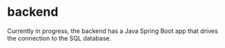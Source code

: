 # backend

Currently in progress, the backend has a Java Spring Boot app that drives the connection to the SQL database.